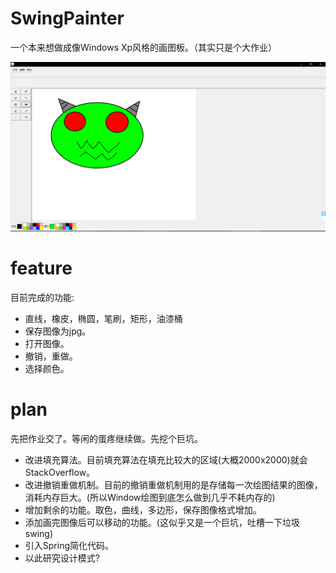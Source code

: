 # SwingPainter
一个本来想做成像Windows Xp风格的画图板。（其实只是个大作业）

![预览](img/preview.png)

# feature
目前完成的功能:
 - 直线，橡皮，椭圆，笔刷，矩形，油漆桶
 - 保存图像为jpg。
 - 打开图像。
 - 撤销，重做。
 - 选择颜色。

# plan
先把作业交了。等闲的蛋疼继续做。先挖个巨坑。
- 改进填充算法。目前填充算法在填充比较大的区域(大概2000x2000)就会StackOverflow。
- 改进撤销重做机制。目前的撤销重做机制用的是存储每一次绘图结果的图像，消耗内存巨大。(所以Window绘图到底怎么做到几乎不耗内存的)
- 增加剩余的功能。取色，曲线，多边形，保存图像格式增加。
- 添加画完图像后可以移动的功能。(这似乎又是一个巨坑，吐槽一下垃圾swing)
- 引入Spring简化代码。
- 以此研究设计模式?
